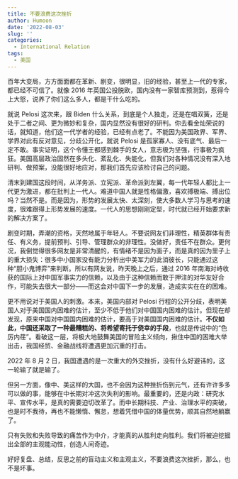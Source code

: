 ```yaml
---
title: 不要浪费这次挫折
author: Humoon
date: '2022-08-03'
slug: ''
categories:
  - International Relation
tags:
  - 美国
---
```



百年大变局，方方面面都在革新、剧变，很明显，旧的经验，甚至上一代的专家，都已经不可信了。就像 2016 年英国公投脱欧，国内没有一家智库预测到，惹得今上大怒，说养了你们这么多人，都是干什么吃的。

就说 Pelosi 这次来，跟 Biden 什么关系，到底是个人独走，还是在唱双簧，还是处于二者之间、更为微妙和复杂，国内显然没有很好的研判。你去看金灿荣说的话，就知道，他们这一代学者的经验，已经有点老了。不能因为美国政界、军界、学界对此有反对意见，分歧公开化，就说 Pelosi 是孤家寡人、没有底气、最后一定不敢。事实证明，这个令懂王都感到棘手的女人，意志极为坚强，行事极为疯狂。美国高层政治固然在多头化、紊乱化、失能化，但我们对各种情况没有深入地研判、做预案，没能很好地应对，那我们首先应该检讨自己的问题。

清末到建国这段时间，从洋务派、立宪派、革命派到左翼，每一代年轻人都比上一代更为激进，都在批判上一代人。难道中国人就是性格偏激，喜欢搏极端、搏出位吗？当然不是。而是因为，形势的发展太快、太深刻，使大多数人学习与思考的速度，很难跟得上形势发展的速度。一代人的思想刚刚定型，时代就已经开始要求新的解决方案了。

剧变时期，弄潮的资格，天然地属于年轻人。不要说网友们非理性，精英群体有责任、有义务，提前预判、引导、管理群众的非理性。没做好，责任不在群众。更何况，我倒觉得很多网友是非常清醒的，有情绪不是因为面子，而是真的因为里子上的重大损失：很多中小国家没有能力分析出中美军力的此消彼长，只能通过这种“胆小鬼博弈”来判断。所以有网友说，昨天晚上之后，通过 2016 年南海对峙收获的国际上对中国军事实力的信赖，以及由于这种信赖而敢于押注的对华友好合作，可能失去很大一部分——而这会对中国下一步的发展，造成实实在在的困难。

更不用说对于美国人的刺激。本来，美国内部对 Pelosi 行程的公开分歧，表明美国人对于美国国内困难的估计，至少不低于他们对中国国内困难的估计。但现在却发现，原来中国对中国国内困难的估计，要高于对美国国内困难的估计。**不仅如此，中国还采取了一种最糟糕的、将希望寄托于侥幸的手段**，也就是传说中的“色厉内荏”。看破这一层，将极大地鼓舞美国的冒险主义倾向，揪住中国的困难大举出击，我国经贸、金融战线将遭遇更加沉重的打击。

2022 年 8 月 2 日，我国遭遇的是一次重大的外交挫折，没有什么好避讳的，这一轮输了就是输了。

但另一方面，像中、美这样的大国，也不会因为这种挫折伤到元气，还有许许多多可以做的事，能够在中长期对冲这次失利的影响。最重要的，还是内政：研究水平、宣传水平，是真的需要迫切改革了。而中长期科技、产业、治理水平的突破，也是时不我待，再也不能懒惰、懈怠，想着凭借中国的体量优势，顺其自然地躺赢了。

只有失败和失败导致的痛苦作为中介，才能真的从胜利走向胜利。我们将被迫挖掘出全部的主观能动性，创造人间奇迹。

好好复盘、总结，反思之前的盲动主义和主观主义，不要浪费这次挫折，那么，也不是坏事。